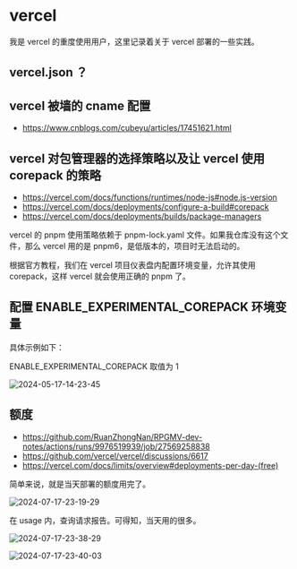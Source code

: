 # vercel

我是 vercel 的重度使用用户，这里记录着关于 vercel 部署的一些实践。

## vercel.json ？

## vercel 被墙的 cname 配置

- https://www.cnblogs.com/cubeyu/articles/17451621.html

## vercel 对包管理器的选择策略以及让 vercel 使用 corepack 的策略

- https://vercel.com/docs/functions/runtimes/node-js#node.js-version
- https://vercel.com/docs/deployments/configure-a-build#corepack
- https://vercel.com/docs/deployments/builds/package-managers

vercel 的 pnpm 使用策略依赖于 pnpm-lock.yaml 文件。如果我仓库没有这个文件，那么 vercel 用的是 pnpm6，是低版本的，项目时无法启动的。

根据官方教程，我们在 vercel 项目仪表盘内配置环境变量，允许其使用 corepack，这样 vercel 就会使用正确的 pnpm 了。

## 配置 ENABLE_EXPERIMENTAL_COREPACK 环境变量

具体示例如下：

ENABLE_EXPERIMENTAL_COREPACK 取值为 1

![2024-05-17-14-23-45](https://gh-img-store.ruan-cat.com/img/2024-05-17-14-23-45.png)

## 额度

- https://github.com/RuanZhongNan/RPGMV-dev-notes/actions/runs/9976519939/job/27569258838
- https://github.com/vercel/vercel/discussions/6617
- https://vercel.com/docs/limits/overview#deployments-per-day-(free)

简单来说，就是当天部署的额度用完了。

![2024-07-17-23-19-29](https://gh-img-store.ruan-cat.com/img/2024-07-17-23-19-29.png)

在 usage 内，查询请求报告。可得知，当天用的很多。

![2024-07-17-23-38-29](https://gh-img-store.ruan-cat.com/img/2024-07-17-23-38-29.png)

![2024-07-17-23-40-03](https://gh-img-store.ruan-cat.com/img/2024-07-17-23-40-03.png)

